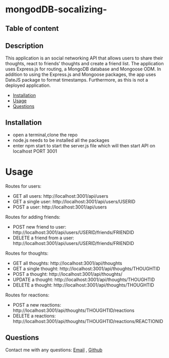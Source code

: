 # mongodDB-socalizing-
## Table of content
   ## Description
  This application is an social networking API that allows users to share their thoughts, react to friends’ thoughts and create a friend list. The application uses Express.js for routing, a MongoDB database and Mongoose ODM. In addition to using the Express.js and Mongoose packages, the app uses DateJS package to format timestamps. Furthermore, as this is not a deployed application.


  * [Installation](#installation)
  * [Usage](#usage)
  * [Questions](#questions)

 
  ## Installation 
- open a terminal,clone the repo
- node.js needs to be installed all the packages
- enter npm start to start the server.js file which will then  start API on localhost PORT 3001

# Usage 
Routes for users:

- GET all users: http://localhost:3001/api/users
- GET a single user: http://localhost:3001/api/users/USERID
- POST a user: http://localhost:3001/api/users

Routes for adding friends:

- POST new friend to user: http://localhost:3001/api/users/USERID/friends/FRIENDID
- DELETE a friend from a user: http://localhost:3001/api/users/USERID/friends/FRIENDID

Routes for thoughts:

- GET all thoughts: http://localhost:3001/api/thoughts
- GET a single thought: http://localhost:3001/api/thoughts/THOUGHTID
- POST a thought: http://localhost:3001/api/thoughts/
- UPDATE a thought: http://localhost:3001/api/thoughts/THOUGHTID
- DELETE a thought: http://localhost:3001/api/thoughts/THOUGHTID

Routes for reactions:

- POST a new reactions: http://localhost:3001/api/thoughts/THOUGHTID/reactions
- DELETE a reactions: http://localhost:3001/api/thoughts/THOUGHTID/reactions/REACTIONID

## Questions

 Contact me with any questions: 
 [Email](mailto:sumayabile8@gmail.com) , [Github](https://github.com/SuM949)
 